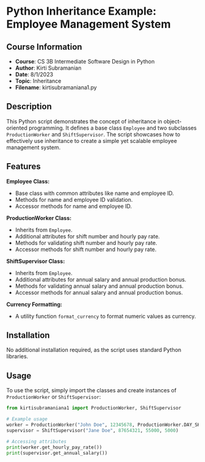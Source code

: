 # Python Inheritance Example: Employee Management System

## Course Information
- **Course**: CS 3B Intermediate Software Design in Python
- **Author**: Kirti Subramanian
- **Date**: 8/1/2023
- **Topic**: Inheritance
- **Filename**: kirtisubramaniana1.py

## Description
This Python script demonstrates the concept of inheritance in object-oriented programming. It defines a base class `Employee` and two subclasses `ProductionWorker` and `ShiftSupervisor`. The script showcases how to effectively use inheritance to create a simple yet scalable employee management system.

## Features

**Employee Class:**
- Base class with common attributes like name and employee ID.
- Methods for name and employee ID validation.
- Accessor methods for name and employee ID.

**ProductionWorker Class:**
- Inherits from `Employee`.
- Additional attributes for shift number and hourly pay rate.
- Methods for validating shift number and hourly pay rate.
- Accessor methods for shift number and hourly pay rate.

**ShiftSupervisor Class:**
- Inherits from `Employee`.
- Additional attributes for annual salary and annual production bonus.
- Methods for validating annual salary and annual production bonus.
- Accessor methods for annual salary and annual production bonus.

**Currency Formatting:**
- A utility function `format_currency` to format numeric values as currency.

## Installation

No additional installation required, as the script uses standard Python libraries.

## Usage

To use the script, simply import the classes and create instances of `ProductionWorker` or `ShiftSupervisor`:

```python
from kirtisubramaniana1 import ProductionWorker, ShiftSupervisor

# Example usage
worker = ProductionWorker("John Doe", 12345678, ProductionWorker.DAY_SHIFT, 15.0)
supervisor = ShiftSupervisor("Jane Doe", 87654321, 55000, 5000)

# Accessing attributes
print(worker.get_hourly_pay_rate())
print(supervisor.get_annual_salary())
